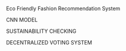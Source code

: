 Eco Friendly Fashion Recommendation System

CNN MODEL

SUSTAINABILITY CHECKING

DECENTRALIZED VOTING SYSTEM
